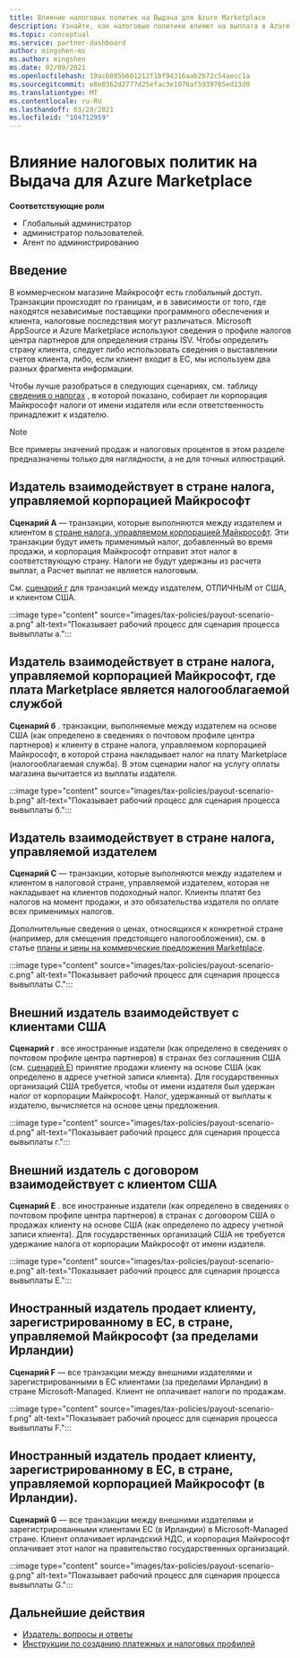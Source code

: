 ```yaml
---
title: Влияние налоговых политик на Выдача для Azure Marketplace
description: Узнайте, как налоговые политики влияют на выплата в Azure Marketplace.
ms.topic: conceptual
ms.service: partner-dashboard
author: mingshen-ms
ms.author: mingshen
ms.date: 02/09/2021
ms.openlocfilehash: 19acb085b601212f1bf94316aab2b72c54aecc1a
ms.sourcegitcommit: e8e8362d2777d25efac3e1076af5939765ed13d0
ms.translationtype: MT
ms.contentlocale: ru-RU
ms.lasthandoff: 03/20/2021
ms.locfileid: "104712959"
---
```

# <a name="how-tax-policies-affect-payout-for-azure-marketplace"></a>Влияние налоговых политик на Выдача для Azure Marketplace

**Соответствующие роли**
-    Глобальный администратор
-    администратор пользователей.
-    Агент по администрированию

## <a name="introduction"></a>Введение

В коммерческом магазине Майкрософт есть глобальный доступ. Транзакции происходят по границам, и в зависимости от того, где находятся независимые поставщики программного обеспечения и клиента, налоговые последствия могут различаться. Microsoft AppSource и Azure Marketplace используют сведения о профиле налогов центра партнеров для определения страны ISV. Чтобы определить страну клиента, следует либо использовать сведения о выставлении счетов клиента, либо, если клиент входит в ЕС, мы используем два разных фрагмента информации.

Чтобы лучше разобраться в следующих сценариях, см. таблицу [сведения о налогах](tax-details-marketplace.md) , в которой показано, собирает ли корпорация Майкрософт налоги от имени издателя или если ответственность принадлежит к издателю.

> [!NOTE]
> Все примеры значений продаж и налоговых процентов в этом разделе предназначены только для наглядности, а не для точных иллюстраций.

## <a name="publisher-transacts-in-microsoft-managed-tax-country"></a>Издатель взаимодействует в стране налога, управляемой корпорацией Майкрософт

**Сценарий A** — транзакции, которые выполняются между издателем и клиентом в [стране налога, управляемом корпорацией Майкрософт](tax-details-marketplace.md#microsoft-managed-countries). Эти транзакции будут иметь применимый налог, добавленный во время продажи, и корпорация Майкрософт отправит этот налог в соответствующую страну. Налоги не будут удержаны из расчета выплат, а Расчет выплат не является налоговым.

См. [сценарий г](#foreign-publisher-transacts-with-us-customer) для транзакций между издателем, ОТЛИЧНЫМ от США, и клиентом США.

:::image type="content" source="images/tax-policies/payout-scenario-a.png" alt-text="Показывает рабочий процесс для сценария процесса вывыплаты а.":::

## <a name="publisher-transacts-in-microsoft-managed-tax-country-where-marketplace-fee-is-taxable-service"></a>Издатель взаимодействует в стране налога, управляемой корпорацией Майкрософт, где плата Marketplace является налогооблагаемой службой

**Сценарий б** . транзакции, выполняемые между издателем на основе США (как определено в сведениях о почтовом профиле центра партнеров) к клиенту в стране налога, управляемом корпорацией Майкрософт, в которой страна накладывает налог на плату Marketplace (налогооблагаемая служба). В этом сценарии налог на услугу оплаты магазина вычитается из выплаты издателя.

:::image type="content" source="images/tax-policies/payout-scenario-b.png" alt-text="Показывает рабочий процесс для сценария процесса вывыплаты б.":::

## <a name="publisher-transacts-in-publisher-managed-tax-country"></a>Издатель взаимодействует в стране налога, управляемой издателем

**Сценарий C** — транзакции, которые выполняются между издателем и клиентом в налоговой стране, управляемой издателем, которая не накладывает на клиентов подоходный налог. Клиенты платят без налогов на момент продажи, и это обязательства издателя по оплате всех применимых налогов.

Дополнительные сведения о ценах, относящихся к конкретной стране (например, для смещения предстоящего налогообложения), см. в статье [планы и цены на коммерческие предложения Marketplace](/azure/marketplace/plans-pricing#custom-prices).

:::image type="content" source="images/tax-policies/payout-scenario-c.png" alt-text="Показывает рабочий процесс для сценария процесса вывыплаты C.":::

## <a name="foreign-publisher-transacts-with-us-customer"></a>Внешний издатель взаимодействует с клиентами США

**Сценарий г** . все иностранные издатели (как определено в сведениях о почтовом профиле центра партнеров) в странах без соглашения США (см. [сценарий E](#foreign-publisher-with-a-treaty-transacts-with-us-customer)) принятие продажи клиенту на основе США (как определено в адресе учетной записи клиента). Для государственных организаций США требуется, чтобы от имени издателя был удержан налог от корпорации Майкрософт. Налог, удержанный от выплаты к издателю, вычисляется на основе цены предложения.

:::image type="content" source="images/tax-policies/payout-scenario-d.png" alt-text="Показывает рабочий процесс для сценария процесса вывыплаты г.":::

## <a name="foreign-publisher-with-a-treaty-transacts-with-us-customer"></a>Внешний издатель с договором взаимодействует с клиентом США

**Сценарий E** . все иностранные издатели (как определено в сведениях о почтовом профиле центра партнеров) в странах с договором США о продажах клиенту на основе США (как определено по адресу учетной записи клиента). Для государственных организаций США не требуется удержание налога от корпорации Майкрософт от имени издателя.

:::image type="content" source="images/tax-policies/payout-scenario-e.png" alt-text="Показывает рабочий процесс для сценария процесса вывыплаты E.":::

## <a name="foreign-publisher-sells-to-an-eu-vat-registered-customer-in-a-microsoft-managed-country-outside-ireland"></a>Иностранный издатель продает клиенту, зарегистрированному в ЕС, в стране, управляемой Майкрософт (за пределами Ирландии)

**Сценарий F** — все транзакции между внешними издателями и зарегистрированными в ЕС клиентами (за пределами Ирландии) в стране Microsoft-Managed. Клиент не оплачивает налоги по продажам.

:::image type="content" source="images/tax-policies/payout-scenario-f.png" alt-text="Показывает рабочий процесс для сценария процесса вывыплаты F.":::

## <a name="foreign-publisher-sells-to-an-eu-vat-registered-customer-in-a-microsoft-managed-country-in-ireland"></a>Иностранный издатель продает клиенту, зарегистрированному в ЕС, в стране, управляемой корпорацией Майкрософт (в Ирландии).

**Сценарий G** — все транзакции между внешними издателями и зарегистрированными клиентами ЕС (в Ирландии) в Microsoft-Managed стране. Клиент оплачивает ирландский НДС, и корпорация Майкрософт оплачивает этот налог на правительство государственных организаций.

:::image type="content" source="images/tax-policies/payout-scenario-g.png" alt-text="Показывает рабочий процесс для сценария процесса вывыплаты G.":::

## <a name="next-steps"></a>Дальнейшие действия

- [Издатель: вопросы и ответы](/azure/marketplace/marketplace-faq-publisher-guide)
- [Инструкции по созданию платежных и налоговых профилей](./set-up-your-payout-account.md?context=%2fazure%2fmarketplace%2fcontext%2fcontext#create-a-payment-profile)